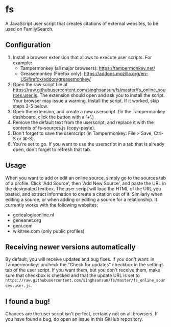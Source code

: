 # fs
A JavaScript user script that creates citations of external websites, to be used on FamilySearch.

## Configuration

1. Install a browser extension that allows to execute user scripts. For example:
   * Tampermonkey (all major browsers): https://tampermonkey.net/
   * Greasemonkey (Firefox only): https://addons.mozilla.org/en-US/firefox/addon/greasemonkey/
2. Open the raw script file at https://raw.githubusercontent.com/singhsansun/fs/master/fs_online_sources.user.js.
The extension should open and ask you to install the script.
Your browser may issue a warning. Install the script. If it worked, skip steps 3-5 below.
3. Open the extension, and create a new userscript. (In the Tampermonkey dashboard, click the button with a '+'.)
4. Remove the default text from the userscript, and replace it with the contents of fs-sources.js (copy-paste).
5. Don't forget to save the userscript (in Tampermonkey: File > Save, Ctrl-S or ⌘-S).
6. You're set to go. If you want to use the userscript in a tab that is already open, don't forget to refresh that tab.

## Usage

When you want to add or edit an online source, simply go to the sources tab of a profile. Click 'Add Source', then 'Add New Source', and paste the URL in the designated textbox. The user script will load the HTML of the URL you pasted, and extract information to create a citation out of it. Similarly when editing a source, or when adding or editing a source for a relationship.
It currently works with the following websites:
* genealogieonline.nl
* geneanet.org
* geni.com
* wikitree.com (only public profiles)

## Receiving newer versions automatically

By default, you will receive updates and bug fixes.
If you don't want: in Tampermonkey: uncheck the "Check for updates" checkbox in the settings tab of the user script.
If you want them, but you don't receive them, make sure that checkbox is checked and that the update URL is set to `https://raw.githubusercontent.com/singhsansun/fs/master/fs_online_sources.user.js`.

## I found a bug!

Chances are the user script isn't perfect, certainly not on all browsers. If you have found a bug, do open an issue in this GitHub repository.
